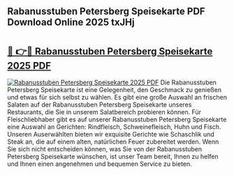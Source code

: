 ## Rabanusstuben Petersberg Speisekarte PDF Download Online 2025 txJHj

# <h2><a href="http://gccgzqt.nevu.top/?p=Rabanusstuben+Petersberg+Speisekarte">🔗 👉🔴 Rabanusstuben Petersberg Speisekarte 2025 PDF</a></h2>

[![Rabanusstuben Petersberg Speisekarte 2025 PDF](https://i.imgur.com/dBaPXMq.png)](http://gccgzqt.nevu.top/?p=Rabanusstuben+Petersberg+Speisekarte)
Die Rabanusstuben Petersberg Speisekarte ist eine Gelegenheit, den Geschmack zu genießen und etwas für sich selbst zu wählen. Es gibt eine große Auswahl an frischen Salaten auf der Rabanusstuben Petersberg Speisekarte unseres Restaurants, die Sie in unserem Salatbereich probieren können. Für Fleischliebhaber gibt es auf unserer Rabanusstuben Petersberg Speisekarte eine Auswahl an Gerichten: Rindfleisch, Schweinefleisch, Huhn und Fisch. Unseren Auserwählten bieten wir exquisite Gerichte wie Schaschlik und Steak an, die auf einem alten, natürlichen Feuer zubereitet werden. Wenn Sie sich nicht entscheiden können, was Sie von der Rabanusstuben Petersberg Speisekarte wünschen, ist unser Team bereit, Ihnen zu helfen und Ihnen einen angenehmen und bequemen Service zu bieten.
